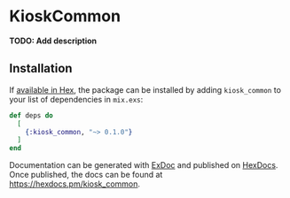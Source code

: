 # KioskCommon

**TODO: Add description**

## Installation

If [available in Hex](https://hex.pm/docs/publish), the package can be installed
by adding `kiosk_common` to your list of dependencies in `mix.exs`:

```elixir
def deps do
  [
    {:kiosk_common, "~> 0.1.0"}
  ]
end
```

Documentation can be generated with [ExDoc](https://github.com/elixir-lang/ex_doc)
and published on [HexDocs](https://hexdocs.pm). Once published, the docs can
be found at <https://hexdocs.pm/kiosk_common>.


